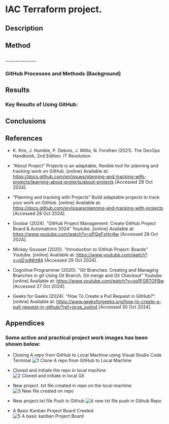 # IAC Terraform project.

## Description




## Method
### ..................



### GitHub Processes and Methods (Background)

## Results 

### Key Results of Using GitHub:

## Conclusions



## References
* K. Kim, J. Humble, P. Debois, J. Willis, N. Forsfren (2021). The DevOps Handbook, 2nd Edition. IT Revolution.

*	“About Project” Projects is an adaptable, flexible tool for planning and tracking work on GitHub. [online] Available at:
https://docs.github.com/en/issues/planning-and-tracking-with-projects/learning-about-projects/about-projects 
[Accessed 28 Oct 2024].

* “Planning and tracking with Projects” Build adaptable projects to track your work on GitHub. [online] Available at:
https://docs.github.com/en/issues/planning-and-tracking-with-projects
 [Accessed 28 Oct 2024].

*	Goobar (2024). “GitHub Project Management: Create GitHub Project Board & Automations 2024” Youtube. [online] Available at:
https://www.youtube.com/watch?v=oPQgFxHcjAw 
[Accessed 29 Oct 2024].

*	Mickey Gousset (2020). “Introduction to GitHub Project: Boards” Youtube. [online] Available at:
https://www.youtube.com/watch?v=idZyqNIrt84 
[Accessed 29 Oct 2024].


*	Cognitive Programmer (2020). “Git Branches: Creating and Managing Branches in git Using Git Branch, Git merge and Git Checkout” Youtube. [online] Available at:
https://www.youtube.com/watch?v=oq1FGRTOFBw 
[Accessed 27 Oct 2024].

*	Geeks for Geeks (2024). “How To Create a Pull Request in GitHub?”. [online] Available at:
https://www.geeksforgeeks.org/how-to-create-a-pull-request-in-github/?ref=gcse_outind 
[Accessed 30 Oct 2024].

## Appendices

### Some active and practical project work images has been shown below:

* Cloning A repo from GitHub to Local Machine using Visual Studio Code Terminal
![1 Clone A repo from GitHub to Local Machine](https://github.com/user-attachments/assets/6740e268-5d88-45e2-a751-6b8d694993a3)

* Cloned and initiate the repo in local machine
![2 Cloned and initiate in local Git](https://github.com/user-attachments/assets/75da93b8-c608-4705-a0c8-4d61c677f1dc)

* New project .txt file created in repo on the local machine
![3 New file created on repo](https://github.com/user-attachments/assets/d3356b64-6a19-4a7f-9d9c-04a9f35566ba)

* New project.txt file Push in Github
![4 new  txt file push in Github Repo](https://github.com/user-attachments/assets/db89f0ca-9f05-4481-a05c-e3b915fe749a)

* A Basic Kanban Project Board Created
![5 A basic kanban Project Board](https://github.com/user-attachments/assets/1fddbc37-16a4-461a-ad12-aa06507a877e)



